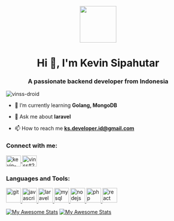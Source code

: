 
<div id="header" align="center">
  <img src="https://media.giphy.com/media/M9gbBd9nbDrOTu1Mqx/giphy.gif" width="100"/>
</div>

<h1 align="center">Hi 👋, I'm Kevin Sipahutar</h1>
<h3 align="center">A passionate backend developer from Indonesia</h3>

<p align="left"> <img src="https://komarev.com/ghpvc/?username=vinss-droid&label=Profile%20views&color=0e75b6&style=flat" alt="vinss-droid" /> </p>

- 🌱 I’m currently learning **Golang, MongoDB**

- 💬 Ask me about **laravel**

- 📫 How to reach me **ks.developer.id@gmail.com**

<h3 align="left">Connect with me:</h3>
<p align="left">
<!--   <a href="https://dev.to/vinssdroid" target="blank">
    <img align="center" src="https://raw.githubusercontent.com/rahuldkjain/github-profile-readme-generator/master/src/images/icons/Social/devto.svg" alt="vinssdroid" height="30" width="40" />
  </a> -->
  <a href="https://linkedin.com/in/kevin-sipahutar-b65381220" target="blank">
    <img align="center" src="https://raw.githubusercontent.com/rahuldkjain/github-profile-readme-generator/master/src/images/icons/Social/linked-in-alt.svg" alt="kevin-sipahutar-b65381220" height="30" width="40" />
  </a>
  <a href="https://discord.gg/vinss#2593" target="blank">
    <img align="center" src="https://raw.githubusercontent.com/rahuldkjain/github-profile-readme-generator/master/src/images/icons/Social/discord.svg" alt="vinss#2593" height="30" width="40" />
  </a>
</p>

<h3 align="left">Languages and Tools:</h3>
<p align="left"> 
  <a href="#" target="_blank" rel="noreferrer"> 
    <img src="https://img.icons8.com/color/48/null/git.png" alt="git" width="40" height="40"/> 
  </a> 
  <a href="#" target="_blank" rel="noreferrer"> 
    <img src="https://img.icons8.com/fluency/48/null/javascript.png" alt="javascript" width="40" height="40"/> 
  </a> 
  <a href="#" target="_blank" rel="noreferrer"> 
    <img src="https://img.icons8.com/fluency/48/null/laravel.png" alt="laravel" width="40" height="40"/> 
  </a> 
  <a href="#" target="_blank" rel="noreferrer"> 
    <img src="https://img.icons8.com/fluency/48/null/mysql-logo.png" alt="mysql" width="40" height="40"/> 
  </a>
  <a href="#" target="_blank" rel="noreferrer"> 
    <img src="https://img.icons8.com/color/48/null/nodejs.png" alt="nodejs" width="40" height="40"/> 
  </a> 
  <a href="#" target="_blank" rel="noreferrer"> 
    <img src="https://img.icons8.com/dusk/64/null/php-logo.png" alt="php" width="40" height="40"/> 
  </a> 
  <a href="#" target="_blank" rel="noreferrer"> 
    <img src="https://img.icons8.com/color/48/null/react-native.png" alt="react" width="40" height="40"/> 
  </a> 
</p>

[![My Awesome Stats](https://awesome-github-stats.azurewebsites.net/user-stats/vinss-droid?cardType=github&theme=tokyonight&preferLogin=false)](https://github.com/vinss-droid)
[![My Awesome Stats](https://github-readme-stats.vercel.app/api/top-langs/?username=vinss-droid&layout=compact&theme=tokyonight&langs_count=8)](https://github.com/vinss-droid)

